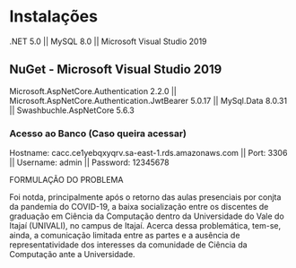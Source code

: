 # Instalações

.NET 5.0 ||
MySQL 8.0 ||
Microsoft Visual Studio 2019

## NuGet - Microsoft Visual Studio 2019
Microsoft.AspNetCore.Authentication 2.2.0 ||
Microsoft.AspNetCore.Authentication.JwtBearer 5.0.17 ||
MySql.Data 8.0.31 ||
Swashbuchle.AspNetCore 5.6.3

### Acesso ao Banco (Caso queira acessar)
Hostname: cacc.ce1yebqxyqrv.sa-east-1.rds.amazonaws.com ||
Port: 3306 ||
Username: admin ||
Password: 12345678

FORMULAÇÃO DO PROBLEMA

Foi notda, principalmente após o retorno das aulas presenciais por conjta da pandemia do COVID-19, a baixa socialização entre os discentes de graduação em Ciência da Computação dentro da Universidade do Vale do Itajaí (UNIVALI), no campus de Itajaí.
Acerca dessa problemática, tem-se, ainda, a comunicação limitada entre as partes e a ausência de representatividade dos interesses da comunidade de Ciência da Computação ante a Universidade.
